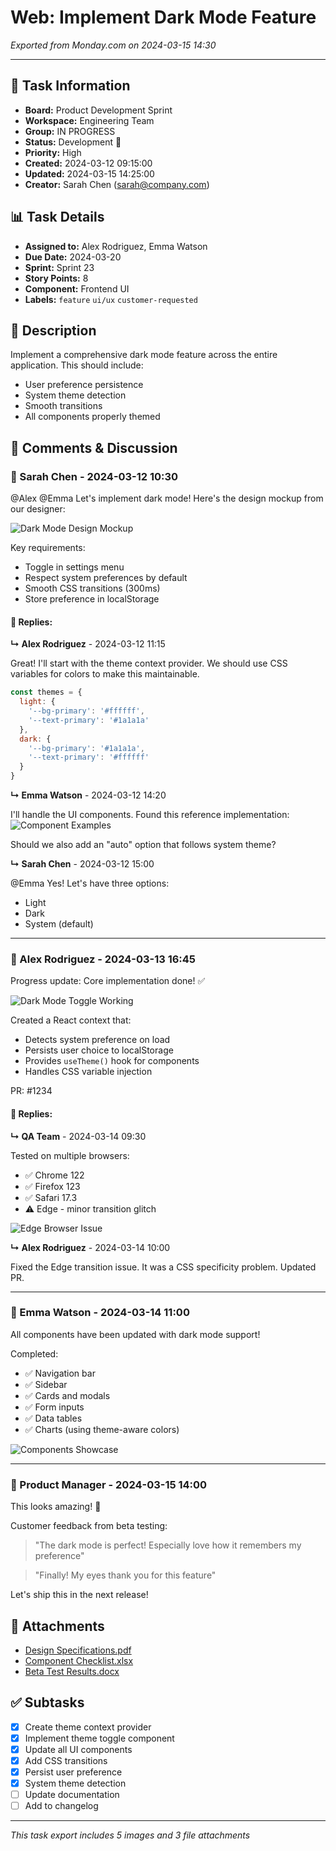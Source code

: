 # Web: Implement Dark Mode Feature

*Exported from Monday.com on 2024-03-15 14:30*

---

## 📌 Task Information

- **Board:** Product Development Sprint
- **Workspace:** Engineering Team
- **Group:** IN PROGRESS
- **Status:** Development 🚀
- **Priority:** High
- **Created:** 2024-03-12 09:15:00
- **Updated:** 2024-03-15 14:25:00
- **Creator:** Sarah Chen (sarah@company.com)

## 📊 Task Details

- **Assigned to:** Alex Rodriguez, Emma Watson
- **Due Date:** 2024-03-20
- **Sprint:** Sprint 23
- **Story Points:** 8
- **Component:** Frontend UI
- **Labels:** `feature` `ui/ux` `customer-requested`

## 📝 Description

Implement a comprehensive dark mode feature across the entire application. This should include:
- User preference persistence
- System theme detection
- Smooth transitions
- All components properly themed

## 💬 Comments & Discussion

### 💭 Sarah Chen - 2024-03-12 10:30

@Alex @Emma Let's implement dark mode! Here's the design mockup from our designer:

![Dark Mode Design Mockup](images/comment_0_0.png)

Key requirements:
- Toggle in settings menu
- Respect system preferences by default
- Smooth CSS transitions (300ms)
- Store preference in localStorage

#### 💬 Replies:

**↳ Alex Rodriguez** - 2024-03-12 11:15

  Great! I'll start with the theme context provider. We should use CSS variables for colors to make this maintainable.

  ```javascript
  const themes = {
    light: {
      '--bg-primary': '#ffffff',
      '--text-primary': '#1a1a1a'
    },
    dark: {
      '--bg-primary': '#1a1a1a',
      '--text-primary': '#ffffff'
    }
  }
  ```

**↳ Emma Watson** - 2024-03-12 14:20

  I'll handle the UI components. Found this reference implementation:
  ![Component Examples](images/reply_1_1_0.png)

  Should we also add an "auto" option that follows system theme?

**↳ Sarah Chen** - 2024-03-12 15:00

  @Emma Yes! Let's have three options:
  - Light
  - Dark
  - System (default)

---

### 💭 Alex Rodriguez - 2024-03-13 16:45

Progress update: Core implementation done! ✅

![Dark Mode Toggle Working](images/comment_1_0.png)

Created a React context that:
- Detects system preference on load
- Persists user choice to localStorage
- Provides `useTheme()` hook for components
- Handles CSS variable injection

PR: #1234

#### 💬 Replies:

**↳ QA Team** - 2024-03-14 09:30

  Tested on multiple browsers:
  - ✅ Chrome 122
  - ✅ Firefox 123
  - ✅ Safari 17.3
  - ⚠️ Edge - minor transition glitch

  ![Edge Browser Issue](images/reply_2_0_0.png)

**↳ Alex Rodriguez** - 2024-03-14 10:00

  Fixed the Edge transition issue. It was a CSS specificity problem. Updated PR.

---

### 💭 Emma Watson - 2024-03-14 11:00

All components have been updated with dark mode support!

Completed:
- ✅ Navigation bar
- ✅ Sidebar
- ✅ Cards and modals
- ✅ Form inputs
- ✅ Data tables
- ✅ Charts (using theme-aware colors)

![Components Showcase](images/comment_2_0.png)

---

### 💭 Product Manager - 2024-03-15 14:00

This looks amazing! 🎉

Customer feedback from beta testing:
> "The dark mode is perfect! Especially love how it remembers my preference"

> "Finally! My eyes thank you for this feature"

Let's ship this in the next release!

## 📎 Attachments

- [Design Specifications.pdf](attachments/dark_mode_specs.pdf)
- [Component Checklist.xlsx](attachments/component_checklist.xlsx)
- [Beta Test Results.docx](attachments/beta_feedback.docx)

## ✅ Subtasks

- [x] Create theme context provider
- [x] Implement theme toggle component
- [x] Update all UI components
- [x] Add CSS transitions
- [x] Persist user preference
- [x] System theme detection
- [ ] Update documentation
- [ ] Add to changelog

---

*This task export includes 5 images and 3 file attachments*